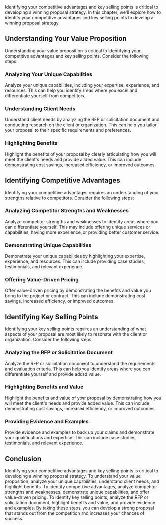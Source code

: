 
Identifying your competitive advantages and key selling points is critical to developing a winning proposal strategy. In this chapter, we'll explore how to identify your competitive advantages and key selling points to develop a winning proposal strategy.

Understanding Your Value Proposition
------------------------------------

Understanding your value proposition is critical to identifying your competitive advantages and key selling points. Consider the following steps:

### Analyzing Your Unique Capabilities

Analyze your unique capabilities, including your expertise, experience, and resources. This can help you identify areas where you excel and differentiate yourself from competitors.

### Understanding Client Needs

Understand client needs by analyzing the RFP or solicitation document and conducting research on the client or organization. This can help you tailor your proposal to their specific requirements and preferences.

### Highlighting Benefits

Highlight the benefits of your proposal by clearly articulating how you will meet the client's needs and provide added value. This can include demonstrating cost savings, increased efficiency, or improved outcomes.

Identifying Competitive Advantages
----------------------------------

Identifying your competitive advantages requires an understanding of your strengths relative to competitors. Consider the following steps:

### Analyzing Competitor Strengths and Weaknesses

Analyze competitor strengths and weaknesses to identify areas where you can differentiate yourself. This may include offering unique services or capabilities, having more experience, or providing better customer service.

### Demonstrating Unique Capabilities

Demonstrate your unique capabilities by highlighting your expertise, experience, and resources. This can include providing case studies, testimonials, and relevant experience.

### Offering Value-Driven Pricing

Offer value-driven pricing by demonstrating the benefits and value you bring to the project or contract. This can include demonstrating cost savings, increased efficiency, or improved outcomes.

Identifying Key Selling Points
------------------------------

Identifying your key selling points requires an understanding of what aspects of your proposal are most likely to resonate with the client or organization. Consider the following steps:

### Analyzing the RFP or Solicitation Document

Analyze the RFP or solicitation document to understand the requirements and evaluation criteria. This can help you identify areas where you can differentiate yourself and provide added value.

### Highlighting Benefits and Value

Highlight the benefits and value of your proposal by demonstrating how you will meet the client's needs and provide added value. This can include demonstrating cost savings, increased efficiency, or improved outcomes.

### Providing Evidence and Examples

Provide evidence and examples to back up your claims and demonstrate your qualifications and expertise. This can include case studies, testimonials, and relevant experience.

Conclusion
----------

Identifying your competitive advantages and key selling points is critical to developing a winning proposal strategy. To understand your value proposition, analyze your unique capabilities, understand client needs, and highlight benefits. To identify competitive advantages, analyze competitor strengths and weaknesses, demonstrate unique capabilities, and offer value-driven pricing. To identify key selling points, analyze the RFP or solicitation document, highlight benefits and value, and provide evidence and examples. By taking these steps, you can develop a strong proposal that stands out from the competition and increases your chances of success.
